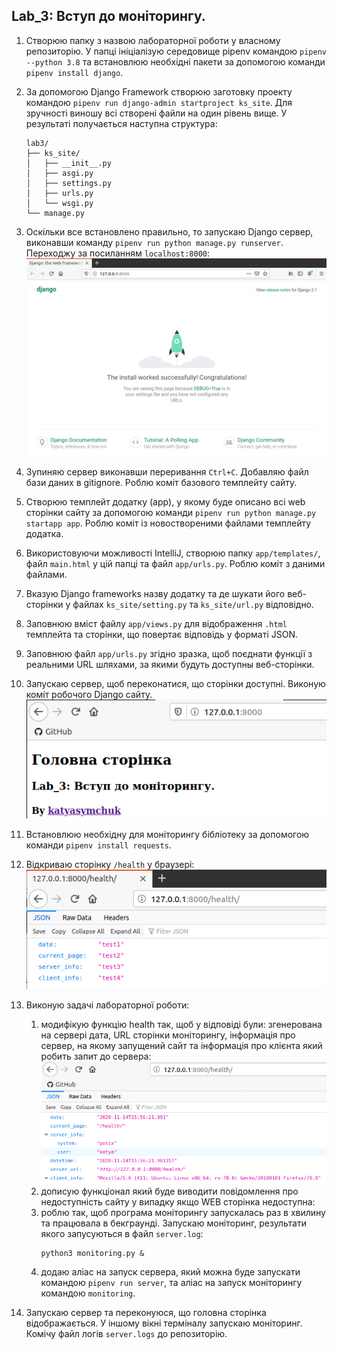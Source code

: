 Lab_3: Вступ до моніторингу.
-
1. Створюю папку з назвою лабораторної роботи у власному репозиторію. У папці ініціалізую середовище pipenv командою `pipenv --python 3.8` та встановлюю необхідні пакети за допомогою команди `pipenv install django`.
2. За допомогою Django Framework створюю заготовку проекту командою `pipenv run django-admin startproject ks_site`. Для зручності виношу всі створені файли на один рівень вище. У результаті получається наступна структура:
    ```
    lab3/
    ├── ks_site/
    │   ├── __init__.py
    │   ├── asgi.py
    │   ├── settings.py
    │   ├── urls.py
    │   └── wsgi.py
    └── manage.py
    ```
3. Оскільки все встановлено правильно, то запускаю Django сервер, виконавши команду `pipenv run python manage.py runserver`. Переходжу за посиланням `localhost:8000`:
![image](./images/1.png)

4. Зупиняю сервер виконавши переривання `Ctrl+C`. Добавляю файл бази даних в gitignore. Роблю коміт базового темплейту сайту. 
5. Створюю темплейт додатку (app), у якому буде описано всі web сторінки сайту за допомогою команди `pipenv run python manage.py startapp app`. Роблю коміт із новоствореними файлами темплейту додатка.
6. Використовуючи можливості IntelliJ, створюю папку `app/templates/`, файл `main.html` у цій папці та файл `app/urls.py`. Роблю коміт з даними файлами.
7. Вказую Django frameworks назву додатку та де шукати його веб-сторінки у файлах `ks_site/setting.py` та `ks_site/url.py` відповідно.
8. Заповнюю вміст файлу `app/views.py` для відображення `.html` темплейта та сторінки, що повертає відповідь у форматі JSON.
9. Заповнюю файл `app/urls.py` згідно зразка, щоб поєднати функції з реальними URL шляхами, за якими будуть доступны веб-сторінки.
10. Запускаю сервер, щоб переконатися, що сторінки доступні. Виконую коміт робочого Django сайту.
![image](./images/3.png)

11. Встановлюю необхідну для моніторингу бібліотеку за допомогою команди `pipenv install requests`.
12. Відкриваю сторінку `/health` у браузері: 
![image](./images/2.png)

13. Виконую задачі лабораторної роботи:
    1. модифікую функцію health так, щоб у відповіді були: згенерована на сервері дата, URL сторінки моніторингу, інформація про сервер, на якому запущений сайт та інформація про клієнта який робить запит до сервера:
    ![image](./images/4.png)
    2. дописую функціонал який буде виводити повідомлення про недоступність сайту у випадку якщо WEB сторінка недоступна:
    3. роблю так, щоб програма моніторингу запускалась раз в хвилину та працювала в бекграунді. Запускаю моніторинг, результати якого запусуються в файл `server.log`:
        ```
        python3 monitoring.py &
        ```
    4. додаю аліас на запуск сервера, який можна буде запускати командою `pipenv run server`, та аліас на запуск моніторингу командою `monitoring`.
14. Запускаю сервер та переконуюся, що головна сторінка відображається. У іншому вікні терміналу запускаю моніторинг. Комічу файл логів `server.logs` до репозиторію.
